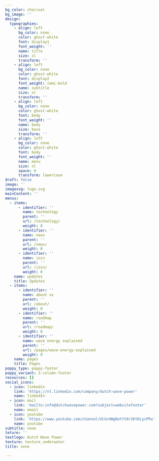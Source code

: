 ```yaml
---
bg_color: charcoal
bg_image: ''
design:
  typographies:
    - align: left
      bg_color: none
      color: ghost-white
      font: display1
      font_weight: ''
      name: title
      size: xl
      transform: ''
    - align: left
      bg_color: none
      color: ghost-white
      font: display2
      font_weight: semi-bold
      name: subtitle
      size: xl
      transform: ''
    - align: left
      bg_color: none
      color: ghost-white
      font: body
      font_weight: ''
      name: body
      size: base
      transform: ''
    - align: left
      bg_color: none
      color: ghost-white
      font: body
      font_weight: ''
      name: menu
      size: xl
      space: 0
      transform: lowercase
draft: false
image: ''
imagesvg: logo.svg
mainContent: ''
menus:
  - items:
      - identifier: ''
        name: technology
        parent: ''
        url: /technology/
        weight: 0
      - identifier: ''
        name: news
        parent: ''
        url: /news/
        weight: 0
      - identifier: ''
        name: join
        parent: ''
        url: /join/
        weight: 0
    name: updates
    title: Updates
  - items:
      - identifier: ''
        name: about us
        parent: ''
        url: /about/
        weight: 0
      - identifier: ''
        name: roadmap
        parent: ''
        url: /roadmap/
        weight: 0
      - identifier: ''
        name: wave energy explained
        parent: ''
        url: /pages/wave-energy-explained
        weight: 0
    name: pages
    title: Pages
poppy_type: poppy-footer
poppy_variant: 3-column-footer
resources: []
social_icons:
  - icon: linkedin
    link: 'https://nl.linkedin.com/company/dutch-wave-power'
    name: linkedIn
  - icon: mail
    link: 'mailto:info@dutchwavepower.com?subject=websitefooter'
    name: email
  - icon: youtube
    link: 'https://www.youtube.com/channel/UCUcHWgRetYt8r2KtDLycPPw'
    name: youtube
subtitle: none
teture: ''
textlogo: Dutch Wave Power
texture: texture_underwater
title: none

---
```


